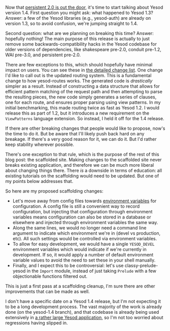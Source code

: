 Now that [persistent 2.0 is out the
door](http://www.yesodweb.com/blog/2014/08/announcing-persistent-2), it's time
to start talking about Yesod version 1.4. First question you might ask: what
happened to Yesod 1.3? Answer: a few of the Yesod libraries (e.g., yesod-auth)
are already on version 1.3, so to avoid confusion, we're jumping straight to
1.4.

Second question: what are we planning on breaking this time? Answer: hopefully
nothing! The main purpose of this release is actually to just remove some
backwards-compatibility hacks in the Yesod codebase for older versions of
dependencies, like shakespeare pre-2.0, conduit pre-1.2, WAI pre-3.0, and
persistent pre-2.0.

There are few exceptions to this, which should hopefully have minimal impact on
users. You can see these in [the detailed change
list](https://github.com/yesodweb/yesod/wiki/Detailed-change-list#yesod-14).
One change I'd like to call out is the updated routing system. This is a
fundamental change to how yesod-routes works. The generated code is
*drastically* simpler as a result. Instead of constructing a data structure
that allows for efficient pattern matching of the request path and then
attempting to parse the resulting pieces, the new code simply generates a
series of clauses, one for each route, and ensures proper parsing using view
patterns. In my initial benchmarking, this made routing twice as fast as Yesod
1.2. I would release this as part of 1.2, but it introduces a new requirement
on the `ViewPatterns` language extension. So instead, I held it off for the 1.4
release.

If there are other breaking changes that people would like to propose, now's
the time to do it. But be aware that I'll likely push back hard on any
breakage. If there's a very good reason for it, we can do it. But I'd rather
keep stability wherever possible.

There's one exception to that rule, which is the purpose of the rest of this
blog post: the scaffolded site. Making changes to the scaffolded site never
breaks existing application, and therefore we can be much more liberal about
changing things there. There *is* a downside in terms of education: all
existing tutorials on the scaffolding would need to be updated. But one of my
points below addresses that.

So here are my proposed scaffolding changes:

* Let's move away from config files towards [environment variables](http://12factor.net/config) for configuration. A config file is still a convenient way to record configuration, but injecting that configuration through environment variables means configuration can also be stored in a database or elsewhere and injected through environment variables the same way.
* Along the same lines, we would no longer need a command line argument to indicate which environment we're in (devel vs production, etc). All such settings would be controlled via environment variables.
* To allow for easy development, we would have a single `YESOD_DEVEL` environment variables which would indicate if we're currently in development. If so, it would apply a number of default environment variable values to avoid the need to set these in your shell manually.
* Finally, and I expect this to be controversial: let's use classy-prelude-yesod in the `Import` module, instead of just taking `Prelude` with a few objectionable functions filtered out.

This is just a first pass at a scaffolding cleanup, I'm sure there are other improvements that can be made as well.

I don't have a specific date on a Yesod 1.4 release, but I'm not expecting it
to be a long development process. The vast majority of the work is already done
(on the yesod-1.4 branch), and that codebase is already being used extensively
in [a rather large Yesod application](https://www.fpcomplete.com), so I'm not
too worried about regressions having slipped in.
